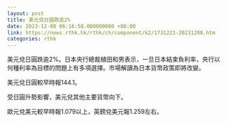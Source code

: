 ```yaml
---
layout: post
title: 美元兌日圓跌逾2%
date: 2023-12-08 06:16:58.000000000 +08:00
link: https://news.rthk.hk/rthk/ch/component/k2/1731223-20231208.htm
categories: rthk
---
```


美元兌日圓跌逾2%。日本央行總裁植田和男表示，一旦日本結束負利率，央行以何種利率為目標的問題上有多項選擇。市場解讀為日本貨幣政策即將改變。

美元兌日圓較早時報144.1。

受日圓升勢影響，美元兌其他主要貨幣向下。

歐元兌美元較早時報1.079以上，英鎊兌美元報1.259左右。
